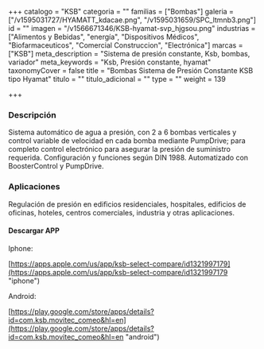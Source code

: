 +++
catalogo = "KSB"
categoria = ""
familias = ["Bombas"]
galeria = ["/v1595031727/HYAMATT_kdacae.png", "/v1595031659/SPC_ltmnb3.png"]
id = ""
imagen = "/v1566671346/KSB-hyamat-svp_hjgsou.png"
industrias = ["Alimentos y Bebidas", "energía", "Dispositivos Médicos", "Biofarmaceuticos", "Comercial Construccion", "Electrónica"]
marcas = ["KSB"]
meta_description = "Sistema de presión constante, Ksb, bombas, variador"
meta_keywords = "Ksb, Presión constante, hyamat"
taxonomyCover = false
title = "Bombas Sistema de Presión Constante KSB tipo Hyamat"
titulo = ""
titulo_adicional = ""
type = ""
weight = 139

+++
### Descripción

Sistema automático de agua a presión, con 2 a 6 bombas verticales y control variable de velocidad en cada bomba mediante PumpDrive; para completo control electrónico para asegurar la presión de suministro requerida. Configuración y funciones según DIN 1988. Automatizado con BoosterControl y PumpDrive.

### Aplicaciones

Regulación de presión en edificios residenciales, hospitales, edificios de oficinas, hoteles, centros comerciales, industria y otras aplicaciones.

#### **Descargar APP**

Iphone:

[https://apps.apple.com/us/app/ksb-select-compare/id1321997179](https://apps.apple.com/us/app/ksb-select-compare/id1321997179 "iphone")

Android:

[https://play.google.com/store/apps/details?id=com.ksb.movitec_comeo&hl=en](https://play.google.com/store/apps/details?id=com.ksb.movitec_comeo&hl=en "android")